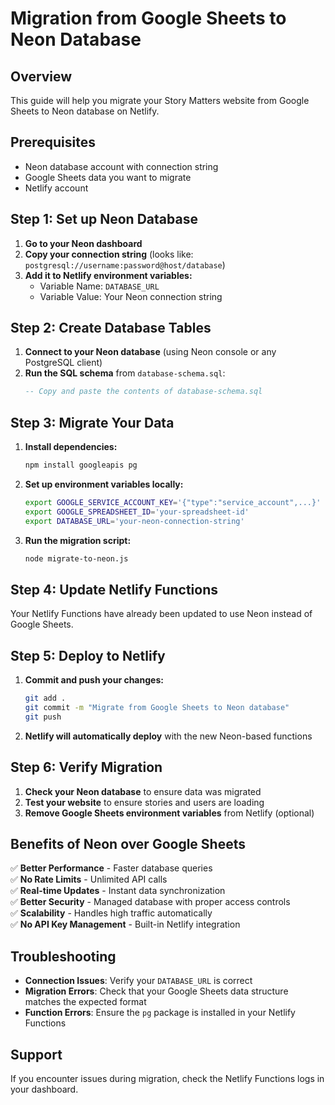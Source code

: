 # Migration from Google Sheets to Neon Database

## Overview

This guide will help you migrate your Story Matters website from Google Sheets to Neon database on Netlify.

## Prerequisites

- Neon database account with connection string
- Google Sheets data you want to migrate
- Netlify account

## Step 1: Set up Neon Database

1. **Go to your Neon dashboard**
2. **Copy your connection string** (looks like: `postgresql://username:password@host/database`)
3. **Add it to Netlify environment variables:**
   - Variable Name: `DATABASE_URL`
   - Variable Value: Your Neon connection string

## Step 2: Create Database Tables

1. **Connect to your Neon database** (using Neon console or any PostgreSQL client)
2. **Run the SQL schema** from `database-schema.sql`:
   ```sql
   -- Copy and paste the contents of database-schema.sql
   ```

## Step 3: Migrate Your Data

1. **Install dependencies:**

   ```bash
   npm install googleapis pg
   ```

2. **Set up environment variables locally:**

   ```bash
   export GOOGLE_SERVICE_ACCOUNT_KEY='{"type":"service_account",...}'
   export GOOGLE_SPREADSHEET_ID='your-spreadsheet-id'
   export DATABASE_URL='your-neon-connection-string'
   ```

3. **Run the migration script:**
   ```bash
   node migrate-to-neon.js
   ```

## Step 4: Update Netlify Functions

Your Netlify Functions have already been updated to use Neon instead of Google Sheets.

## Step 5: Deploy to Netlify

1. **Commit and push your changes:**

   ```bash
   git add .
   git commit -m "Migrate from Google Sheets to Neon database"
   git push
   ```

2. **Netlify will automatically deploy** with the new Neon-based functions

## Step 6: Verify Migration

1. **Check your Neon database** to ensure data was migrated
2. **Test your website** to ensure stories and users are loading
3. **Remove Google Sheets environment variables** from Netlify (optional)

## Benefits of Neon over Google Sheets

✅ **Better Performance** - Faster database queries  
✅ **No Rate Limits** - Unlimited API calls  
✅ **Real-time Updates** - Instant data synchronization  
✅ **Better Security** - Managed database with proper access controls  
✅ **Scalability** - Handles high traffic automatically  
✅ **No API Key Management** - Built-in Netlify integration

## Troubleshooting

- **Connection Issues**: Verify your `DATABASE_URL` is correct
- **Migration Errors**: Check that your Google Sheets data structure matches the expected format
- **Function Errors**: Ensure the `pg` package is installed in your Netlify Functions

## Support

If you encounter issues during migration, check the Netlify Functions logs in your dashboard.
